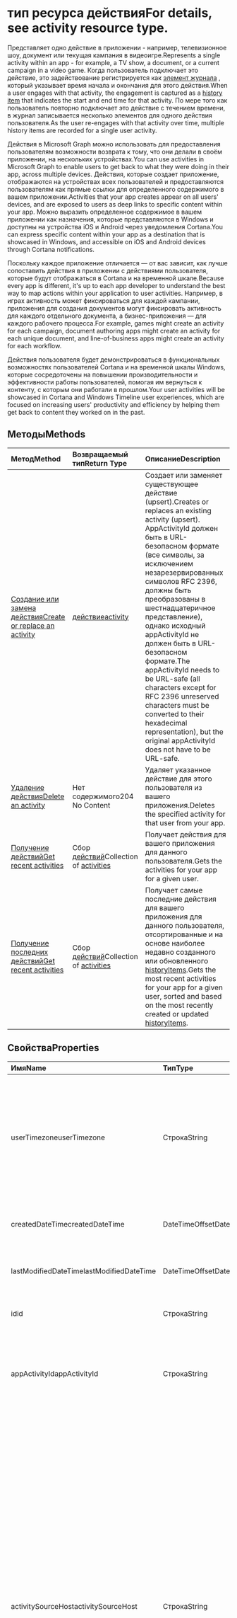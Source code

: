 # <a name="activity-resource-type"></a><span data-ttu-id="58d1a-101">тип ресурса действия</span><span class="sxs-lookup"><span data-stu-id="58d1a-101">For details, see activity resource type.</span></span>

<span data-ttu-id="58d1a-102">Представляет одно действие в приложении - например, телевизионное шоу, документ или текущая кампания в видеоигре.</span><span class="sxs-lookup"><span data-stu-id="58d1a-102">Represents a single activity within an app - for example, a TV show, a document, or a current campaign in a video game.</span></span> <span data-ttu-id="58d1a-103">Когда пользователь подключает это действие, это задействование регистрируется как [элемент журнала](projectrome_historyitem.md) , который указывает время начала и окончания для этого действия.</span><span class="sxs-lookup"><span data-stu-id="58d1a-103">When a user engages with that activity, the engagement is captured as a [history item](projectrome_historyitem.md) that indicates the start and end time for that activity.</span></span> <span data-ttu-id="58d1a-104">По мере того как пользователь повторно подключает это действие с течением времени, в журнал записывается несколько элементов для одного действия пользователя.</span><span class="sxs-lookup"><span data-stu-id="58d1a-104">As the user re-engages with that activity over time, multiple history items are recorded for a single user activity.</span></span>

<span data-ttu-id="58d1a-105">Действия в Microsoft Graph можно использовать для предоставления пользователям возможности возврата к тому, что они делали в своём приложении, на нескольких устройствах.</span><span class="sxs-lookup"><span data-stu-id="58d1a-105">You can use activities in Microsoft Graph to enable users to get back to what they were doing in their app, across multiple devices.</span></span> <span data-ttu-id="58d1a-106">Действия, которые создает приложение, отображаются на устройствах всех пользователей и предоставляются пользователям как прямые ссылки для определенного содержимого в вашем приложении.</span><span class="sxs-lookup"><span data-stu-id="58d1a-106">Activities that your app creates appear on all users' devices, and are exposed to users as deep links to specific content within your app.</span></span> <span data-ttu-id="58d1a-107">Можно выразить определенное содержимое в вашем приложении как назначения, которые представляются в Windows и доступны на устройства iOS и Android через уведомления Cortana.</span><span class="sxs-lookup"><span data-stu-id="58d1a-107">You can express specific content within your app as a destination that is showcased in Windows, and accessible on iOS and Android devices through Cortana notifications.</span></span>

<span data-ttu-id="58d1a-108">Поскольку каждое приложение отличается — от вас зависит, как лучше сопоставить действия в приложении с действиями пользователя, которые будут отображаться в Cortana и на временной шкале.</span><span class="sxs-lookup"><span data-stu-id="58d1a-108">Because every app is different, it's up to each app developer to understand the best way to map actions within your application to user activities.</span></span> <span data-ttu-id="58d1a-109">Например, в играх активность может фиксироваться для каждой кампании, приложения для создания документов могут фиксировать активность для каждого отдельного документа, а бизнес-приложения — для каждого рабочего процесса.</span><span class="sxs-lookup"><span data-stu-id="58d1a-109">For example, games might create an activity for each campaign, document authoring apps might create an activity for each unique document, and line-of-business apps might create an activity for each workflow.</span></span>

<span data-ttu-id="58d1a-110">Действия пользователя будет демонстрироваться в функциональных возможностях пользователей Cortana и на временной шкалы Windows, которые сосредоточены на повышении производительности и эффективности работы пользователей, помогая им вернуться к контенту, с которым они работали в прошлом.</span><span class="sxs-lookup"><span data-stu-id="58d1a-110">Your user activities will be showcased in Cortana and Windows Timeline user experiences, which are focused on increasing users' productivity and efficiency by helping them get back to content they worked on in the past.</span></span>

## <a name="methods"></a><span data-ttu-id="58d1a-111">Методы</span><span class="sxs-lookup"><span data-stu-id="58d1a-111">Methods</span></span>

|<span data-ttu-id="58d1a-112">Метод</span><span class="sxs-lookup"><span data-stu-id="58d1a-112">Method</span></span> | <span data-ttu-id="58d1a-113">Возвращаемый тип</span><span class="sxs-lookup"><span data-stu-id="58d1a-113">Return Type</span></span> | <span data-ttu-id="58d1a-114">Описание</span><span class="sxs-lookup"><span data-stu-id="58d1a-114">Description</span></span>|
|:------|:------------|:-----------|
|[<span data-ttu-id="58d1a-115">Создание или замена действия</span><span class="sxs-lookup"><span data-stu-id="58d1a-115">Create or replace an activity</span></span>](../api/projectrome_put_activity.md) | [<span data-ttu-id="58d1a-116">действие</span><span class="sxs-lookup"><span data-stu-id="58d1a-116">activity</span></span>](projectrome_activity.md) |<span data-ttu-id="58d1a-117">Создает или заменяет существующее действие (upsert).</span><span class="sxs-lookup"><span data-stu-id="58d1a-117">Creates or replaces an existing activity (upsert).</span></span> <span data-ttu-id="58d1a-118">AppActivityId должен быть в URL-безопасном формате (все символы, за исключением незарезервированных символов RFC 2396, должны быть преобразованы в шестнадцатеричное представление), однако исходный appActivityId не должен быть в URL-безопасном формате.</span><span class="sxs-lookup"><span data-stu-id="58d1a-118">The appActivityId needs to be URL-safe (all characters except for RFC 2396 unreserved characters must be converted to their hexadecimal representation), but the original appActivityId does not have to be URL-safe.</span></span> |
|[<span data-ttu-id="58d1a-119">Удаление действия</span><span class="sxs-lookup"><span data-stu-id="58d1a-119">Delete an activity</span></span>](../api/projectrome_delete_activity.md) | <span data-ttu-id="58d1a-120">Нет содержимого</span><span class="sxs-lookup"><span data-stu-id="58d1a-120">204 No Content</span></span> | <span data-ttu-id="58d1a-121">Удаляет указанное действие для этого пользователя из вашего приложения.</span><span class="sxs-lookup"><span data-stu-id="58d1a-121">Deletes the specified activity for that user from your app.</span></span>|
|[<span data-ttu-id="58d1a-122">Получение действий</span><span class="sxs-lookup"><span data-stu-id="58d1a-122">Get recent activities</span></span>](../api/projectrome_get_activities.md) | <span data-ttu-id="58d1a-123">Сбор [действий](projectrome_activity.md)</span><span class="sxs-lookup"><span data-stu-id="58d1a-123">Collection of [activities](projectrome_activity.md)</span></span> | <span data-ttu-id="58d1a-124">Получает действия для вашего приложения для данного пользователя.</span><span class="sxs-lookup"><span data-stu-id="58d1a-124">Gets the activities for your app for a given user.</span></span>|
|[<span data-ttu-id="58d1a-125">Получение последних действий</span><span class="sxs-lookup"><span data-stu-id="58d1a-125">Get recent activities</span></span>](../api/projectrome_get_recent_activities.md) | <span data-ttu-id="58d1a-126">Сбор [действий](projectrome_activity.md)</span><span class="sxs-lookup"><span data-stu-id="58d1a-126">Collection of [activities](projectrome_activity.md)</span></span> | <span data-ttu-id="58d1a-127">Получает самые последние действия для вашего приложения для данного пользователя, отсортированные и на основе наиболее недавно созданного или обновленного [historyItems](projectrome_historyitem.md).</span><span class="sxs-lookup"><span data-stu-id="58d1a-127">Gets the most recent activities for your app for a given user, sorted and based on the most recently created or updated [historyItems](projectrome_historyitem.md).</span></span>|

## <a name="properties"></a><span data-ttu-id="58d1a-128">Свойства</span><span class="sxs-lookup"><span data-stu-id="58d1a-128">Properties</span></span>

|<span data-ttu-id="58d1a-129">Имя</span><span class="sxs-lookup"><span data-stu-id="58d1a-129">Name</span></span> | <span data-ttu-id="58d1a-130">Тип</span><span class="sxs-lookup"><span data-stu-id="58d1a-130">Type</span></span> | <span data-ttu-id="58d1a-131">Описание</span><span class="sxs-lookup"><span data-stu-id="58d1a-131">Description</span></span>|
|:----|:-----|:-----------|
|<span data-ttu-id="58d1a-132">userTimezone</span><span class="sxs-lookup"><span data-stu-id="58d1a-132">userTimezone</span></span> | <span data-ttu-id="58d1a-133">Строка</span><span class="sxs-lookup"><span data-stu-id="58d1a-133">String</span></span> | <span data-ttu-id="58d1a-134">Необязательный параметр.</span><span class="sxs-lookup"><span data-stu-id="58d1a-134">Optional.</span></span> <span data-ttu-id="58d1a-135">Часовой пояс, в котором используемое для создания действия устройство пользователя находилось во время создания действия; значения, указанные как Олсон идентификаторы для поддержки представления на различных платформах.</span><span class="sxs-lookup"><span data-stu-id="58d1a-135">The timezone in which the user's device used to generate the activity was located at activity creation time; values supplied as Olson IDs in order to support cross-platform representation.</span></span>|
|<span data-ttu-id="58d1a-136">createdDateTime</span><span class="sxs-lookup"><span data-stu-id="58d1a-136">createdDateTime</span></span> | <span data-ttu-id="58d1a-137">DateTimeOffset</span><span class="sxs-lookup"><span data-stu-id="58d1a-137">DateTimeOffset</span></span> | <span data-ttu-id="58d1a-138">Установка с сервера.</span><span class="sxs-lookup"><span data-stu-id="58d1a-138">Set by the server.</span></span> <span data-ttu-id="58d1a-139">Дата и время в формате UTC, когда объект был создан на сервере.</span><span class="sxs-lookup"><span data-stu-id="58d1a-139">DateTime in UTC when the object was created on the server.</span></span> |
|<span data-ttu-id="58d1a-140">lastModifiedDateTime</span><span class="sxs-lookup"><span data-stu-id="58d1a-140">lastModifiedDateTime</span></span> | <span data-ttu-id="58d1a-141">DateTimeOffset</span><span class="sxs-lookup"><span data-stu-id="58d1a-141">DateTimeOffset</span></span> | <span data-ttu-id="58d1a-142">Установка с сервера.</span><span class="sxs-lookup"><span data-stu-id="58d1a-142">Set by the server.</span></span> <span data-ttu-id="58d1a-143">Дата и время в формате UTC, когда объект был изменен на сервере.</span><span class="sxs-lookup"><span data-stu-id="58d1a-143">DateTime in UTC when the object was modified on the server.</span></span> |
|<span data-ttu-id="58d1a-144">id</span><span class="sxs-lookup"><span data-stu-id="58d1a-144">id</span></span> | <span data-ttu-id="58d1a-145">Строка</span><span class="sxs-lookup"><span data-stu-id="58d1a-145">String</span></span> | <span data-ttu-id="58d1a-146">Созданный сервером идентификатор, используемый для URL-адресов.</span><span class="sxs-lookup"><span data-stu-id="58d1a-146">Server-generated ID used for URL addressing.</span></span>|
|<span data-ttu-id="58d1a-147">appActivityId</span><span class="sxs-lookup"><span data-stu-id="58d1a-147">appActivityId</span></span> | <span data-ttu-id="58d1a-148">Строка</span><span class="sxs-lookup"><span data-stu-id="58d1a-148">String</span></span> | <span data-ttu-id="58d1a-149">Обязательно.</span><span class="sxs-lookup"><span data-stu-id="58d1a-149">Required.</span></span> <span data-ttu-id="58d1a-150">Идентификатор уникального действия в контексте приложения — предоставляется вызывающим абонентом и является неизменяемым после этого.</span><span class="sxs-lookup"><span data-stu-id="58d1a-150">The unique activity ID in the context of the app - supplied by caller and immutable thereafter.</span></span>|
|<span data-ttu-id="58d1a-151">activitySourceHost</span><span class="sxs-lookup"><span data-stu-id="58d1a-151">activitySourceHost</span></span> | <span data-ttu-id="58d1a-152">Строка</span><span class="sxs-lookup"><span data-stu-id="58d1a-152">String</span></span> | <span data-ttu-id="58d1a-153">Обязательно.</span><span class="sxs-lookup"><span data-stu-id="58d1a-153">Required.</span></span> <span data-ttu-id="58d1a-154">URL-адрес для домена, представляющий кроссплатформенное сопоставление удостоверений для приложения.</span><span class="sxs-lookup"><span data-stu-id="58d1a-154">URL for the domain representing the cross-platform identity mapping for the app.</span></span> <span data-ttu-id="58d1a-155">Сопоставления сохраняются либо в файле формата JSON в домене или настраиваются помощью центра разработчиков Windows.</span><span class="sxs-lookup"><span data-stu-id="58d1a-155">Mapping is stored either as a JSON file hosted on the domain or configurable via Windows Dev Center.</span></span> <span data-ttu-id="58d1a-156">JSON файл называется кроссплатформенными идентификаторами приложений и размещается в корневом каталоге вашего домена HTTPS, в домене верхнего уровня или включaется в поддомен.</span><span class="sxs-lookup"><span data-stu-id="58d1a-156">The JSON file is named cross-platform-app-identifiers and is hosted at root of your HTTPS domain, either at the top level domain or include a sub domain.</span></span> <span data-ttu-id="58d1a-157">Примеры: https://contoso.com или https://myapp.contoso.com, но НЕ https://myapp.contoso.com/somepath.</span><span class="sxs-lookup"><span data-stu-id="58d1a-157">For example: https://contoso.com or https://myapp.contoso.com but NOT https://myapp.contoso.com/somepath.</span></span> <span data-ttu-id="58d1a-158">На каждое кроссплатформенное удостоверение приложения необходимо иметь уникальный файл и домен (или поддомен).</span><span class="sxs-lookup"><span data-stu-id="58d1a-158">You must have a unique file and domain (or sub domain) per cross-platform app identity.</span></span> <span data-ttu-id="58d1a-159">Например, для Word и PowerPoint требуется отдельный файл и домен.</span><span class="sxs-lookup"><span data-stu-id="58d1a-159">For example, a separate file and domain is needed for Word vs. PowerPoint.</span></span>|
|<span data-ttu-id="58d1a-160">AppDisplayName</span><span class="sxs-lookup"><span data-stu-id="58d1a-160">AppDisplayName</span></span> | <span data-ttu-id="58d1a-161">Строка</span><span class="sxs-lookup"><span data-stu-id="58d1a-161">String</span></span> | <span data-ttu-id="58d1a-162">Необязательный параметр.</span><span class="sxs-lookup"><span data-stu-id="58d1a-162">Optional.</span></span> <span data-ttu-id="58d1a-163">Короткое текстовое описание приложения, используемого для создания действий, для использования в тех случаях, когда приложение не установлено на локальном устройстве пользователя.</span><span class="sxs-lookup"><span data-stu-id="58d1a-163">Short text description of the app used to generate the activity for use in cases when the app is not installed on the user’s local device.</span></span>|
|<span data-ttu-id="58d1a-164">activationUrl</span><span class="sxs-lookup"><span data-stu-id="58d1a-164">activationUrl</span></span> | <span data-ttu-id="58d1a-165">Строка</span><span class="sxs-lookup"><span data-stu-id="58d1a-165">String</span></span> | <span data-ttu-id="58d1a-166">Обязательно.</span><span class="sxs-lookup"><span data-stu-id="58d1a-166">Required.</span></span> <span data-ttu-id="58d1a-167">URL-адрес, используемый для запуска действия с лучшими собственными функциональными возможностями, представленными appId.</span><span class="sxs-lookup"><span data-stu-id="58d1a-167">URL used to launch the activity in the best native experience represented by the appId.</span></span> <span data-ttu-id="58d1a-168">Может запустить веб-приложение, если нет собственного приложения.</span><span class="sxs-lookup"><span data-stu-id="58d1a-168">Might launch a web-based app if no native app exists.</span></span>|
|<span data-ttu-id="58d1a-169">fallbackUrl</span><span class="sxs-lookup"><span data-stu-id="58d1a-169">fallbackUrl</span></span> | <span data-ttu-id="58d1a-170">Строка</span><span class="sxs-lookup"><span data-stu-id="58d1a-170">String</span></span> | <span data-ttu-id="58d1a-171">Необязательный параметр.</span><span class="sxs-lookup"><span data-stu-id="58d1a-171">Optional.</span></span> <span data-ttu-id="58d1a-172">URL-адрес для запуска действия в веб-приложении, если оно доступно.</span><span class="sxs-lookup"><span data-stu-id="58d1a-172">URL used to launch the activity in a web-based app, if available.</span></span>|
|<span data-ttu-id="58d1a-173">contentUrl</span><span class="sxs-lookup"><span data-stu-id="58d1a-173">contentUrl</span></span> | <span data-ttu-id="58d1a-174">Строка</span><span class="sxs-lookup"><span data-stu-id="58d1a-174">String</span></span> | <span data-ttu-id="58d1a-175">Необязательный параметр.</span><span class="sxs-lookup"><span data-stu-id="58d1a-175">Optional.</span></span> <span data-ttu-id="58d1a-176">Используется в том случае, если содержимое можно отобразить за пределами функциональных возможностей собственного или веб-приложения (например, указатель на элемент RSS-канала).</span><span class="sxs-lookup"><span data-stu-id="58d1a-176">Used in the event the content can be rendered outside of a native or web-based app experience (for example, a pointer to an item in an RSS feed).</span></span>|
|<span data-ttu-id="58d1a-177">visualElements</span><span class="sxs-lookup"><span data-stu-id="58d1a-177">visualElements</span></span>| <span data-ttu-id="58d1a-178">[visualInfo](../resources/projectrome_visualinfo.md)</span><span class="sxs-lookup"><span data-stu-id="58d1a-178">Added [visualInfo](../resources/projectrome_visualinfo.md)</span></span> | <span data-ttu-id="58d1a-179">Обязательный.</span><span class="sxs-lookup"><span data-stu-id="58d1a-179">Required.</span></span> <span data-ttu-id="58d1a-180">Объект, содержащий сведения для отображения активности в UX.</span><span class="sxs-lookup"><span data-stu-id="58d1a-180">The object containing information to render the activity in the UX.</span></span>|
|<span data-ttu-id="58d1a-181">contentInfo</span><span class="sxs-lookup"><span data-stu-id="58d1a-181">contentInfo</span></span> | <span data-ttu-id="58d1a-182">Нетипизированный объект JSON</span><span class="sxs-lookup"><span data-stu-id="58d1a-182">Untyped JSON object</span></span> | <span data-ttu-id="58d1a-183">Необязательный параметр.</span><span class="sxs-lookup"><span data-stu-id="58d1a-183">Optional.</span></span> <span data-ttu-id="58d1a-184">Настраиваемые части данных - JSON LD расширяемое описание содержимого в соответствии с синтаксисом [schema.org](http://schema.org).</span><span class="sxs-lookup"><span data-stu-id="58d1a-184">A custom piece of data - JSON-LD extensible description of content according to [schema.org](http://schema.org) syntax.</span></span>|
|<span data-ttu-id="58d1a-185">expirationDateTime</span><span class="sxs-lookup"><span data-stu-id="58d1a-185">expirationDateTime</span></span> | <span data-ttu-id="58d1a-186">DateTimeOffset</span><span class="sxs-lookup"><span data-stu-id="58d1a-186">DateTimeOffset</span></span> | <span data-ttu-id="58d1a-187">Установка с сервера.</span><span class="sxs-lookup"><span data-stu-id="58d1a-187">Set by the server.</span></span> <span data-ttu-id="58d1a-188">Дата и время в формате UTC, когда срок действия объекта на сервере истёк.</span><span class="sxs-lookup"><span data-stu-id="58d1a-188">DateTime in UTC when the object expired on the server.</span></span>|
|<span data-ttu-id="58d1a-189">состояние</span><span class="sxs-lookup"><span data-stu-id="58d1a-189">status</span></span> | <span data-ttu-id="58d1a-190">состояние</span><span class="sxs-lookup"><span data-stu-id="58d1a-190">status</span></span> | <span data-ttu-id="58d1a-191">Установка с сервера.</span><span class="sxs-lookup"><span data-stu-id="58d1a-191">Set by the server.</span></span> <span data-ttu-id="58d1a-192">Код состояния, используемый для идентификации допустимых объектов.</span><span class="sxs-lookup"><span data-stu-id="58d1a-192">A status code used to identify valid objects.</span></span> <span data-ttu-id="58d1a-193">Значения: активный, обновлён, удалён, игнорируется.</span><span class="sxs-lookup"><span data-stu-id="58d1a-193">Values: active, updated, deleted, ignored.</span></span>|

## <a name="relationships"></a><span data-ttu-id="58d1a-194">Отношения</span><span class="sxs-lookup"><span data-stu-id="58d1a-194">Relationships</span></span>

|<span data-ttu-id="58d1a-195">Связь</span><span class="sxs-lookup"><span data-stu-id="58d1a-195">Relationship</span></span> | <span data-ttu-id="58d1a-196">Тип</span><span class="sxs-lookup"><span data-stu-id="58d1a-196">Type</span></span> | <span data-ttu-id="58d1a-197">Описание</span><span class="sxs-lookup"><span data-stu-id="58d1a-197">Description</span></span>|
|:------------|:-----|:-----------|
|<span data-ttu-id="58d1a-198">historyItems</span><span class="sxs-lookup"><span data-stu-id="58d1a-198">historyItems</span></span>| <span data-ttu-id="58d1a-199">Сбор [activityHistoryItem](../resources/projectrome_historyitem.md)</span><span class="sxs-lookup"><span data-stu-id="58d1a-199">[activityHistoryItem](../resources/projectrome_historyitem.md) collection</span></span> | <span data-ttu-id="58d1a-200">Необязательный параметр.</span><span class="sxs-lookup"><span data-stu-id="58d1a-200">Optional.</span></span> <span data-ttu-id="58d1a-201">NavigationProperty/Containment; свойство навигации для historyItems действия.</span><span class="sxs-lookup"><span data-stu-id="58d1a-201">NavigationProperty/Containment; navigation property to the activity's historyItems.</span></span>|

## <a name="json-representation"></a><span data-ttu-id="58d1a-202">Представление JSON</span><span class="sxs-lookup"><span data-stu-id="58d1a-202">JSON representation</span></span>

<span data-ttu-id="58d1a-203">Ниже представлено описание ресурса в формате JSON.</span><span class="sxs-lookup"><span data-stu-id="58d1a-203">Here is a JSON representation of the resource.</span></span>

<!-- {
  "blockType": "resource",
  "optionalProperties": [
    "userTimezone",
    "appDisplayName",
    "fallbackUrl",
    "contentUrl",
    "contentInfo",
    "visualElements",
    "historyItems"
  ],
  "baseType": "microsoft.graph.entity",
  "@odata.type": "microsoft.graph.userActivity",
  "@odata.annotations": [
    {
      "capabilities": {
        "countable": false,
        "selectable": false,
        "skippable": false
      }
    }
  ]
}-->

```json
{
    "appActivityId": "String",
    "activitySourceHost": "String (host name/domain/URL)",
    "userTimezone": "String",
    "appDisplayName": "String",
    "activationUrl": "String (URL)",
    "contentUrl": "String (URL)",
    "fallbackUrl": "String (URL)",
    "createdDateTime": "DateTimeOffset",
    "lastModifiedDateTime": "DateTimeOffset",
    "expirationDateTime": "DateTimeOffset",
    "id": "String",
    "status": "active | updated | deleted | ignored",
    "contentInfo": { "@odata.type": "microsoft.graph.Json" },
    "visualElements": { "@odata.type": "microsoft.graph.visualInfo" },
    "historyItems": [{ "@odata.type": "microsoft.graph.activityHistoryItem" }]
}
```

<!-- uuid: 8fcb5dbc-d5aa-4681-8e31-b001d5168d79
2017-06-07 14:57:30 UTC -->
<!-- {
  "type": "#page.annotation",
  "description": "activity resource",
  "keywords": "",
  "section": "documentation",
  "tocPath": ""
}-->
